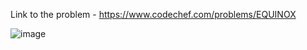 Link to the problem - https://www.codechef.com/problems/EQUINOX


![image](https://github.com/Haleshot/Competitive-Programming/assets/57552973/c9542a6f-22cf-4be9-9107-a78bb1172b66)
